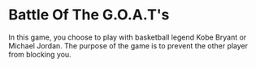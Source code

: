 # Battle Of The G.O.A.T's

In this game, you choose to play with basketball legend Kobe Bryant or Michael Jordan.
The purpose of the game is to prevent the other player from blocking you.

